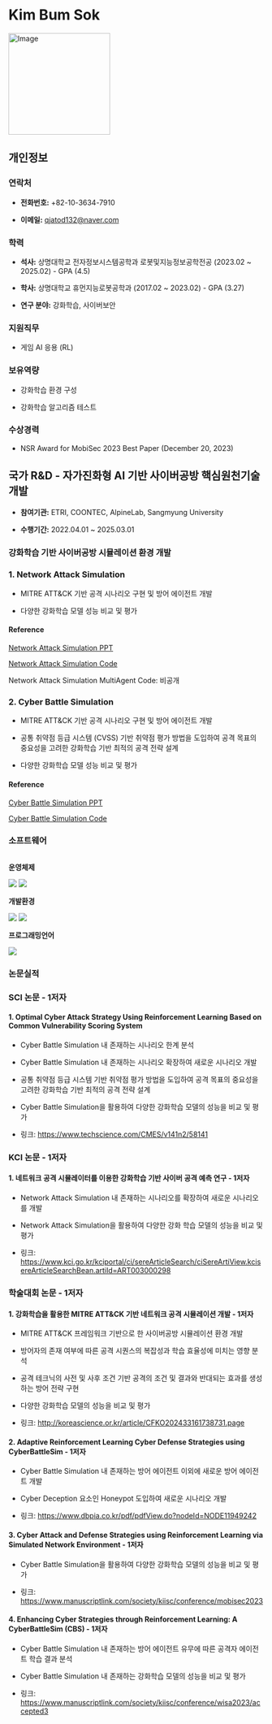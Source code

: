 # Kim Bum Sok

<img src="https://github.com/user-attachments/assets/e23f3a74-1a2b-49a5-b7b2-b74ef0c635b3" alt="Image" width="200">

## 개인정보
### 연락처
- **전화번호:** +82-10-3634-7910

- **이메일:** qjatod132@naver.com

### 학력
- **석사:** 상명대학교 전자정보시스템공학과 로봇및지능정보공학전공 (2023.02 ~ 2025.02) - GPA (4.5)

- **학사:** 상명대학교 휴먼지능로봇공학과 (2017.02 ~ 2023.02) - GPA (3.27)

- **연구 분야:** 강화학습, 사이버보안

### 지원직무
- 게임 AI 응용 (RL)

### 보유역량
- 강화학습 환경 구성

- 강화학습 알고리즘 테스트

### 수상경력
- NSR Award for MobiSec 2023 Best Paper (December 20, 2023)

## 국가 R&D - 자가진화형 AI 기반 사이버공방 핵심원천기술 개발
- **참여기관:** ETRI, COONTEC, AlpineLab, Sangmyung University

- **수행기간:** 2022.04.01 ~ 2025.03.01

### 강화학습 기반 사이버공방 시뮬레이션 환경 개발
### 1. Network Attack Simulation
- MITRE ATT&CK 기반 공격 시나리오 구현 및 방어 에이전트 개발

- 다양한 강화학습 모델 성능 비교 및 평가

#### Reference

[Network Attack Simulation PPT](https://github.com/qjatjr132/qjatjr132/blob/main/Network%20Attack%20Simulation/NetworkAttackSimulation%EC%A0%95%EB%A6%AC.pptx)

[Network Attack Simulation Code](https://github.com/qjatjr132/NetworkAttackSimulation.git)

Network Attack Simulation MultiAgent Code: 비공개

### 2. Cyber Battle Simulation
- MITRE ATT&CK 기반 공격 시나리오 구현 및 방어 에이전트 개발

- 공통 취약점 등급 시스템 (CVSS) 기반 취약점 평가 방법을 도입하여 공격 목표의 중요성을 고려한 강화학습 기반 최적의 공격 전략 설계

- 다양한 강화학습 모델 성능 비교 및 평가

#### Reference

[Cyber Battle Simulation PPT](https://github.com/qjatjr132/qjatjr132/blob/main/Cyber%20Battle%20Simulation/CyberBattleSimulation%EC%A0%95%EB%A6%AC.pptx)

[Cyber Battle Simulation Code](https://github.com/qjatjr132/CyberBattleSimulation.git)

### 소프트웨어
<div style="display:flex; flex-direction:column; align-items:flex-start;">
    <!-- 운영체제 -->
    <p><strong>운영체제</strong></p>
    <div>
        <img src="https://img.shields.io/badge/Ubuntu-E95420?style=for-the-badge&logo=ubuntu&logoColor=white">
        <img src="https://img.shields.io/badge/Windows-0078D6?style=for-the-badge&logo=windows&logoColor=white">
    </div>
    <!-- 개발환경 -->
    <p><strong>개발환경</strong></p>
    <div>
        <img src="https://img.shields.io/badge/PyCharm-000000?style=for-the-badge&logo=pycharm&logoColor=white">
        <img src="https://img.shields.io/badge/Visual%20Studio%20Code-007ACC?style=for-the-badge&logo=visual-studio-code&logoColor=white">
    </div>
    <!-- 프로그래밍언어 -->
    <p><strong>프로그래밍언어</strong></p>
    <div>
        <img src="https://img.shields.io/badge/Python-3776AB?style=for-the-badge&logo=python&logoColor=white">
    </div>
</div>

### 논문실적
### SCI 논문 - 1저자
#### 1. Optimal Cyber Attack Strategy Using Reinforcement Learning Based on Common Vulnerability Scoring System
- Cyber Battle Simulation 내 존재하는 시나리오 한계 분석

- Cyber Battle Simulation 내 존재하는 시나리오 확장하여 새로운 시나리오 개발

- 공통 취약점 등급 시스템 기반 취약점 평가 방법을 도입하여 공격 목표의 중요성을 고려한 강화학습 기반 최적의 공격 전략 설계

- Cyber Battle Simulation을 활용하여 다양한 강화학습 모델의 성능을 비교 및 평가

- 링크: https://www.techscience.com/CMES/v141n2/58141

### KCI 논문 - 1저자
#### 1. 네트워크 공격 시뮬레이터를 이용한 강화학습 기반 사이버 공격 예측 연구 - 1저자
- Network Attack Simulation 내 존재하는 시나리오를 확장하여 새로운 시나리오를 개발

- Network Attack Simulation을 활용하여 다양한 강화 학습 모델의 성능을 비교 및 평가

- 링크: https://www.kci.go.kr/kciportal/ci/sereArticleSearch/ciSereArtiView.kcisereArticleSearchBean.artiId=ART003000298

### 학술대회 논문 - 1저자
#### 1. 강화학습을 활용한 MITRE ATT&CK 기반 네트워크 공격 시뮬레이션 개발 - 1저자
- MITRE ATT&CK 프레임워크 기반으로 한 사이버공방 시뮬레이션 환경 개발

- 방어자의 존재 여부에 따른 공격 시퀀스의 복잡성과 학습 효율성에 미치는 영향 분석

- 공격 테크닉의 사전 및 사후 조건 기반 공격의 조건 및 결과와 반대되는 효과를 생성하는 방어 전략 구현

- 다양한 강화학습 모델의 성능을 비교 및 평가

- 링크: http://koreascience.or.kr/article/CFKO202433161738731.page

#### 2. Adaptive Reinforcement Learning Cyber Defense Strategies using CyberBattleSim - 1저자
- Cyber Battle Simulation 내 존재하는 방어 에이전트 이외에 새로운 방어 에이전트 개발

- Cyber Deception 요소인 Honeypot 도입하여 새로운 시나리오 개발

- 링크: https://www.dbpia.co.kr/pdf/pdfView.do?nodeId=NODE11949242

#### 3. Cyber Attack and Defense Strategies using Reinforcement Learning via Simulated Network Environment - 1저자
- Cyber Battle Simulation을 활용하여 다양한 강화학습 모델의 성능을 비교 및 평가

- 링크: https://www.manuscriptlink.com/society/kiisc/conference/mobisec2023

#### 4. Enhancing Cyber Strategies through Reinforcement Learning: A CyberBattleSim (CBS) - 1저자
- Cyber Battle Simulation 내 존재하는 방어 에이전트 유무에 따른 공격자 에이전트 학습 결과 분석

- Cyber Battle Simulation 내 존재하는 강화학습 모델의 성능을 비교 및 평가

- 링크: https://www.manuscriptlink.com/society/kiisc/conference/wisa2023/accepted3
